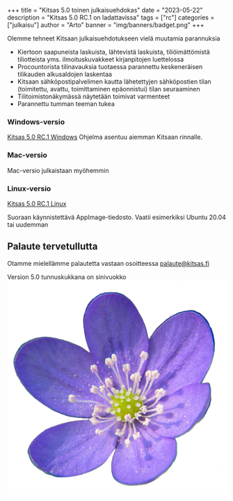 +++
title = "Kitsas 5.0 toinen julkaisuehdokas"
date = "2023-05-22"
description = "Kitsas 5.0 RC.1 on ladattavissa"
tags = ["rc"]
categories = ["julkaisu"]
author = "Arto"
banner = "img/banners/badget.png"
+++

Olemme tehneet Kitsaan julkaisuehdotukseen vielä muutamia parannuksia

- Kiertoon saapuneista laskuista, lähtevistä laskuista, tiliöimättömistä tiliotteista yms. ilmoituskuvakkeet kirjanpitojen luettelossa
- Procountorista tilinavauksia tuotaessa parannettu keskeneräisen tilikauden alkusaldojen laskentaa
- Kitsaan sähköpostipalvelimen kautta lähetettyjen sähköpostien tilan (toimitettu, avattu, toimittaminen epäonnistui) tilan seuraaminen
- Tilitoimistonäkymässä näytetään toimivat varmenteet
- Parannettu tumman teeman tukea

### Windows-versio

[Kitsas 5.0 RC.1 Windows](https://github.com/artoh/kitupiikki/releases/download/v5.0-RC.1/kitsas-5.0-RC.1-asennus.exe)
Ohjelma asentuu aiemman Kitsaan rinnalle.

### Mac-versio

Mac-versio julkaistaan myöhemmin

### Linux-versio
[Kitsas 5.0 RC.1 Linux](https://github.com/artoh/kitupiikki/releases/download/v5.0-RC.1/Kitsas-5.0-rc.1-x86_64.AppImage)

Suoraan käynnistettävä AppImage-tiedosto. Vaatii esimerkiksi Ubuntu 20.04 tai uudemman

## Palaute tervetullutta

Otamme mielellämme palautetta vastaan osoitteessa palaute@kitsas.fi

Version 5.0 tunnuskukkana on sinivuokko
![](/img/versions/50sinivuokko.png)
